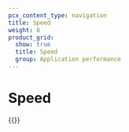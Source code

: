 ```yaml
---
pcx_content_type: navigation
title: Speed
weight: 8
product_grid:
  show: true
  title: Speed
  group: Application performance
---
```


# Speed

{{<directory-listing>}}